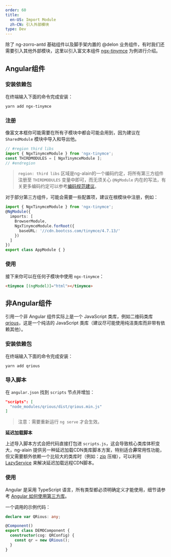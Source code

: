 ```yaml
---
order: 60
title:
  en-US: Import Module
  zh-CN: 引入外部模块
type: Dev
---
```


除了 ng-zorro-antd 基础组件以及脚手架内置的 @delon 业务组件，有时我们还需要引入其他外部模块，这里以引入富文本组件 [ngx-tinymce](https://github.com/cipchk/ngx-tinymce) 为例进行介绍。

## Angular组件

### 安装依赖包

在终端输入下面的命令完成安装：

```bash
yarn add ngx-tinymce
```

### 注册

像富文本框你可能需要在所有子模块中都会可能会用到，因为建议在 `SharedModule` 模块中导入和导出他。

```ts
// #region third libs
import { NgxTinymceModule } from 'ngx-tinymce';
const THIRDMODULES = [ NgxTinymceModule ];
// #endregion
```

> `region: third libs` 区域是ng-alain的一个编码约定，将所有第三方组件注册至 `THIRDMODULES` 变量中即可，而无须关心 `@NgModule` 内在的写法，有关更多编码约定可以参考[编码规范建议](/docs/style-guide)。

对于部分第三方组件，可能会需要一些配置项，建议在根模块中注册，例如：

```ts
import { NgxTinymceModule } from 'ngx-tinymce';
@NgModule({
  imports: [
    BrowserModule,
    NgxTinymceModule.forRoot({
      baseURL: '//cdn.bootcss.com/tinymce/4.7.13/'
    })
  ]
})
export class AppModule { }
```

### 使用

接下来你可以在任何子模块中使用 `ngx-tinymce`：

```html
<tinymce [(ngModel)]="html"></tinymce>
```

## 非Angular组件

引用一个非 Angular 组件实际上是一个 JavaScript 类库，例如二维码类库 [qrious](https://neocotic.com/qrious/)，这是一个纯洁的 JavaScript 类库（建议尽可能使用纯洁类库而非带有依赖其他）。

### 安装依赖包

在终端输入下面的命令完成安装：

```bash
yarn add qrious
```

### 导入脚本

在 `angular.json` 找到 `scripts` 节点并增加：

```json
"scripts": [
  "node_modules/qrious/dist/qrious.min.js"
]
```

> 注意：需要重新运行 `ng serve` 才会生效。

**延迟加载脚本**

上述导入脚本方式会把代码直接打包进 `scripts.js`，这会导致核心类库体积变大，ng-alain 提供另一种延迟加载CDN类库脚本方案，特别适合**非**常用性功能，但又需要额外依赖一个比较大的类库时（例如：[zip](https://cdn.bootcss.com/jszip/3.1.5/jszip.min.js) 压缩），可以利用 [LazyService](/util/lazy) 来解决延迟加载远程CDN脚本。

### 使用

Angular 是采用 TypeScript 语言，所有类型都必须明确定义才能使用，细节请参考 [Angular 如何使用第三方库](https://zhuanlan.zhihu.com/p/35796451)。

一个调用的示例代码：

```ts
declare var QRious: any;

@Component()
export class DEMOComponent {
  constructor(cog: QRConfig) {
    const qr = new QRious();
  }
}
```
